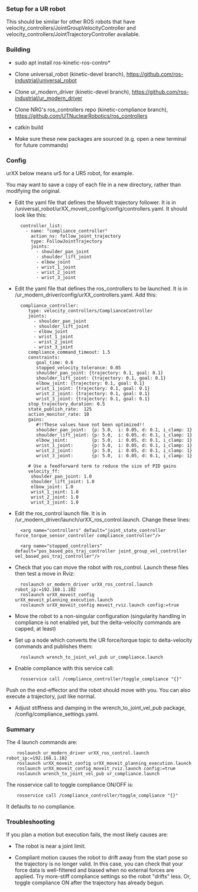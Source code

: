 ### Setup for a UR robot

This should be similar for other ROS robots that have velocity_controllers/JointGroupVelocityController and velocity_controllers/JointTrajectoryController available.

### Building

* sudo apt install ros-kinetic-ros-contro*

* Clone universal_robot (kinetic-devel branch), https://github.com/ros-industrial/universal_robot

* Clone ur_modern_driver (kinetic-devel branch), https://github.com/ros-industrial/ur_modern_driver

* Clone NRG's ros_controllers repo (kinetic-compliance branch), https://github.com/UTNuclearRobotics/ros_controllers

* catkin build

* Make sure these new packages are sourced (e.g. open a new terminal for future commands)

### Config

urXX below means ur5 for a UR5 robot, for example.

You may want to save a copy of each file in a new directory, rather than modifying the original.

* Edit the yaml file that defines the MoveIt trajectory follower. It is in /universal_robot/urXX_moveit_config/config/controllers.yaml. It should look like this:

		controller_list:
		  - name: "compliance_controller"
		    action_ns: follow_joint_trajectory
		    type: FollowJointTrajectory
		    joints:
		      - shoulder_pan_joint
		      - shoulder_lift_joint
		      - elbow_joint
		      - wrist_1_joint
		      - wrist_2_joint
		      - wrist_3_joint

* Edit the yaml file that defines the ros_controllers to be launched. It is in /ur_modern_driver/config/urXX_controllers.yaml. Add this:

		compliance_controller:
		   type: velocity_controllers/ComplianceController
		   joints:
		     - shoulder_pan_joint
		     - shoulder_lift_joint
		     - elbow_joint
		     - wrist_1_joint
		     - wrist_2_joint
		     - wrist_3_joint
		   compliance_command_timeout: 1.5
		   constraints:
		      goal_time: 0.6
		      stopped_velocity_tolerance: 0.05
		      shoulder_pan_joint: {trajectory: 0.1, goal: 0.1}
		      shoulder_lift_joint: {trajectory: 0.1, goal: 0.1}
		      elbow_joint: {trajectory: 0.1, goal: 0.1}
		      wrist_1_joint: {trajectory: 0.1, goal: 0.1}
		      wrist_2_joint: {trajectory: 0.1, goal: 0.1}
		      wrist_3_joint: {trajectory: 0.1, goal: 0.1}
		   stop_trajectory_duration: 0.5
		   state_publish_rate:  125
		   action_monitor_rate: 10
		   gains:
		      #!!These values have not been optimized!!
		      shoulder_pan_joint:  {p: 5.0,  i: 0.05, d: 0.1, i_clamp: 1}
		      shoulder_lift_joint: {p: 5.0,  i: 0.05, d: 0.1, i_clamp: 1}
		      elbow_joint:         {p: 5.0,  i: 0.05, d: 0.1, i_clamp: 1}
		      wrist_1_joint:       {p: 5.0,  i: 0.05, d: 0.1, i_clamp: 1}
		      wrist_2_joint:       {p: 5.0,  i: 0.05, d: 0.1, i_clamp: 1}
		      wrist_3_joint:       {p: 5.0,  i: 0.05, d: 0.1, i_clamp: 1}

		   # Use a feedforward term to reduce the size of PID gains
		   velocity_ff:
		    shoulder_pan_joint: 1.0
		    shoulder_lift_joint: 1.0
		    elbow_joint: 1.0
		    wrist_1_joint: 1.0
		    wrist_2_joint: 1.0
		    wrist_3_joint: 1.0

* Edit the ros_control launch file. It is in /ur_modern_driver/launch/urXX_ros_control.launch. Change these lines:

		<arg name="controllers" default="joint_state_controller force_torque_sensor_controller compliance_controller"/>

		<arg name="stopped_controllers" default="pos_based_pos_traj_controller joint_group_vel_controller vel_based_pos_traj_controller"/>

* Check that you can move the robot with ros_control. Launch these files then test a move in Rviz:

		roslaunch ur_modern_driver urXX_ros_control.launch robot_ip:=192.168.1.102
		roslaunch urXX_moveit_config urXX_moveit_planning_execution.launch
		roslaunch urXX_moveit_config moveit_rviz.launch config:=true

* Move the robot to a non-singular configuration (singularity handling in compliance is not enabled yet, but the delta-velocity commands are capped, at least)

* Set up a node which converts the UR force/torque topic to delta-velocity commands and publishes them:

		roslaunch wrench_to_joint_vel_pub ur_compliance.launch

* Enable compliance with this service call:

		rosservice call /compliance_controller/toggle_compliance "{}"

Push on the end-effector and the robot should move with you. You can also execute a trajectory, just like normal.

* Adjust stiffness and damping in the wrench_to_joint_vel_pub package, /config/compliance_settings.yaml.

### Summary

The 4 launch commands are:

		roslaunch ur_modern_driver urXX_ros_control.launch robot_ip:=192.168.1.102
		roslaunch urXX_moveit_config urXX_moveit_planning_execution.launch
		roslaunch urXX_moveit_config moveit_rviz.launch config:=true
		roslaunch wrench_to_joint_vel_pub ur_compliance.launch

The rosservice call to toggle compliance ON/OFF is:

		rosservice call /compliance_controller/toggle_compliance "{}"

It defaults to no compliance.

### Troubleshooting

If you plan a motion but execution fails, the most likely causes are:

* The robot is near a joint limit.

* Compliant motion causes the robot to drift away from the start pose so the trajectory is no longer valid. In this case, you can check that your force data is well-filtered and biased when no external forces are applied. Try more-stiff compliance settings so the robot "drifts" less. Or, toggle compliance ON after the trajectory has already begun.
